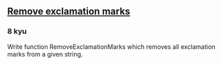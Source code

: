 <h2><a href=https://www.codewars.com/kata/57a0885cbb9944e24c00008e/train/csharp target="_blank">Remove exclamation marks</a></h2><h3>8 kyu</h3><p>Write function RemoveExclamationMarks which removes all exclamation marks from a given string.</p>